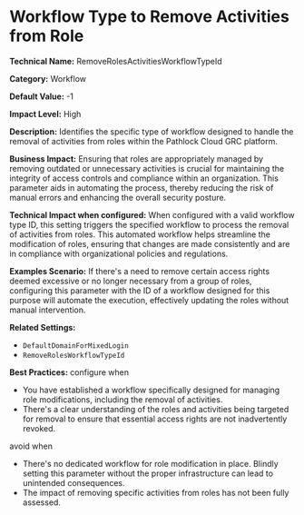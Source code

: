 # Workflow Type to Remove Activities from Role

**Technical Name:** RemoveRolesActivitiesWorkflowTypeId

**Category:** Workflow

**Default Value:** -1

**Impact Level:** High

**Description:** Identifies the specific type of workflow designed to handle the removal of activities from roles within the Pathlock Cloud GRC platform.

**Business Impact:** Ensuring that roles are appropriately managed by removing outdated or unnecessary activities is crucial for maintaining the integrity of access controls and compliance within an organization. This parameter aids in automating the process, thereby reducing the risk of manual errors and enhancing the overall security posture.

**Technical Impact when configured:** When configured with a valid workflow type ID, this setting triggers the specified workflow to process the removal of activities from roles. This automated workflow helps streamline the modification of roles, ensuring that changes are made consistently and are in compliance with organizational policies and regulations.

**Examples Scenario:** If there's a need to remove certain access rights deemed excessive or no longer necessary from a group of roles, configuring this parameter with the ID of a workflow designed for this purpose will automate the execution, effectively updating the roles without manual intervention.

**Related Settings:** 

- `DefaultDomainForMixedLogin`
- `RemoveRolesWorkflowTypeId`

**Best Practices:** configure when
- You have established a workflow specifically designed for managing role modifications, including the removal of activities.
- There's a clear understanding of the roles and activities being targeted for removal to ensure that essential access rights are not inadvertently revoked.

avoid when
- There's no dedicated workflow for role modification in place. Blindly setting this parameter without the proper infrastructure can lead to unintended consequences.
- The impact of removing specific activities from roles has not been fully assessed.